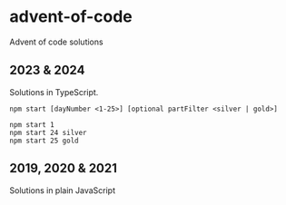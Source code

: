 # advent-of-code

Advent of code solutions

## 2023 & 2024

Solutions in TypeScript.

```
npm start [dayNumber <1-25>] [optional partFilter <silver | gold>]

npm start 1
npm start 24 silver
npm start 25 gold
```

## 2019, 2020 & 2021

Solutions in plain JavaScript
